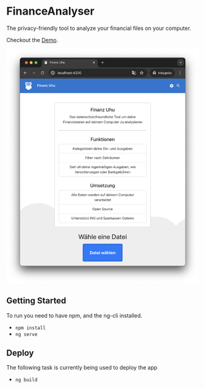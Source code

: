 # FinanceAnalyser

The privacy-friendly tool to analyze your financial files on your computer.

Checkout the [Demo](https://finanz-uhu.xremix.de/).

![Screenshot](./Screenshot.png)

## Getting Started

To run you need to have npm, and the ng-cli installed.

- `npm install`
- `ng serve`

## Deploy

The following task is currently being used to deploy the app

- `ng build`
